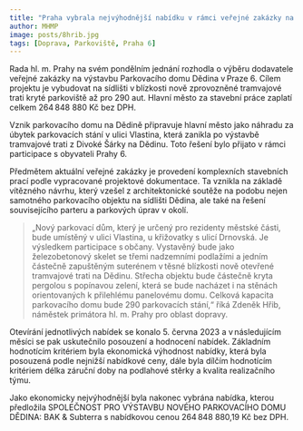 ```yaml
---
title: "Praha vybrala nejvýhodnější nabídku v rámci veřejné zakázky na výstavbu Parkovacího domu Dědina"
author: MHMP
image: posts/8hrib.jpg
tags: [Doprava, Parkoviště, Praha 6]
---
```


Rada hl. m. Prahy na svém pondělním jednání rozhodla o výběru dodavatele veřejné zakázky na výstavbu Parkovacího domu Dědina v Praze 6. Cílem projektu je vybudovat na sídlišti v blízkosti nově zprovozněné tramvajové trati kryté parkoviště až pro 290 aut. Hlavní město za stavební práce zaplatí celkem 264 848 880 Kč bez DPH. 

Vznik parkovacího domu na Dědině připravuje hlavní město jako náhradu za úbytek parkovacích stání v ulici Vlastina, která zanikla po výstavbě tramvajové trati z Divoké Šárky na Dědinu. Toto řešení bylo přijato v rámci participace s obyvateli Prahy 6. 

Předmětem aktuální veřejné zakázky je provedení komplexních stavebních prací podle vypracované projektové dokumentace. Ta vznikla na základě vítězného návrhu, který vzešel z architektonické soutěže na podobu nejen samotného parkovacího objektu na sídlišti Dědina, ale také na řešení souvisejícího parteru a parkových úprav v okolí.  

> „Nový parkovací dům, který je určený pro rezidenty městské části, bude umístěný v ulici Vlastina, u křižovatky s ulicí Drnovská. Je výsledkem participace s občany. Vystavěný bude jako železobetonový skelet se třemi nadzemními podlažími a jedním částečně zapuštěným suterénem v těsné blízkosti nově otevřené tramvajové trati na Dědinu. Střecha objektu bude částečně kryta pergolou s popínavou zelení, která se bude nacházet i na stěnách orientovaných k přilehlému panelovému domu. Celková kapacita parkovacího domu bude 290 parkovacích stání,“ říká Zdeněk Hřib, náměstek primátora hl. m. Prahy pro oblast dopravy.  

Otevírání jednotlivých nabídek se konalo 5. června 2023 a v následujícím měsíci se pak uskutečnilo posouzení a hodnocení nabídek. Základním hodnotícím kritériem byla ekonomická výhodnost nabídky, která byla posouzená podle nejnižší nabídkové ceny, dále byla dílčím hodnotícím kritériem délka záruční doby na podlahové stěrky a kvalita realizačního týmu. 

Jako ekonomicky nejvýhodnější byla nakonec vybrána nabídka, kterou předložila SPOLEČNOST PRO VÝSTAVBU NOVÉHO PARKOVACÍHO DOMU DĚDINA: BAK & Subterra s nabídkovou cenou 264 848 880,19 Kč bez DPH.
